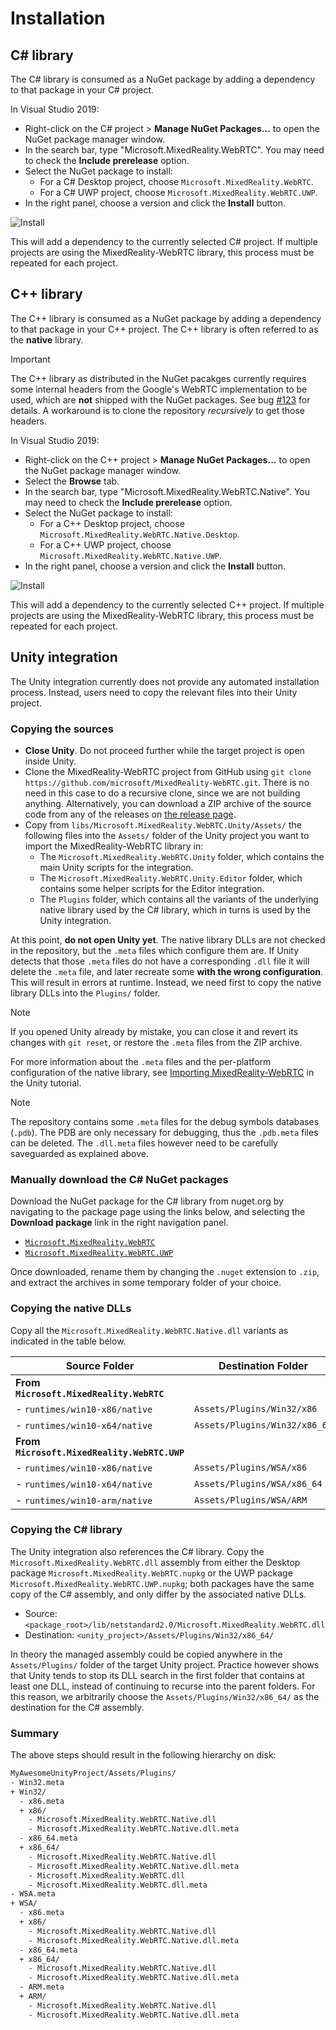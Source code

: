 # Installation

## C# library

The C# library is consumed as a NuGet package by adding a dependency to that package in your C# project.

In Visual Studio 2019:

- Right-click on the C# project > **Manage NuGet Packages...** to open the NuGet package manager window.
- In the search bar, type "Microsoft.MixedReality.WebRTC". You may need to check the **Include prerelease** option.
- Select the NuGet package to install:
  - For a C# Desktop project, choose `Microsoft.MixedReality.WebRTC`.
  - For a C# UWP project, choose `Microsoft.MixedReality.WebRTC.UWP`.
- In the right panel, choose a version and click the **Install** button.

![Install](install-1.png)

This will add a dependency to the currently selected C# project. If multiple projects are using the MixedReality-WebRTC library, this process must be repeated for each project.

## C++ library

The C++ library is consumed as a NuGet package by adding a dependency to that package in your C++ project. The C++ library is often referred to as the **native** library.

> [!IMPORTANT]
> The C++ library as distributed in the NuGet pacakges currently requires some internal headers from the Google's WebRTC implementation to be used, which are **not** shipped with the NuGet packages. See bug [#123](https://github.com/microsoft/MixedReality-WebRTC/issues/123) for details. A workaround is to clone the repository _recursively_ to get those headers.

In Visual Studio 2019:

- Right-click on the C++ project > **Manage NuGet Packages...** to open the NuGet package manager window.
- Select the **Browse** tab.
- In the search bar, type "Microsoft.MixedReality.WebRTC.Native". You may need to check the **Include prerelease** option.
- Select the NuGet package to install:
  - For a C++ Desktop project, choose `Microsoft.MixedReality.WebRTC.Native.Desktop`.
  - For a C++ UWP project, choose `Microsoft.MixedReality.WebRTC.Native.UWP`.
- In the right panel, choose a version and click the **Install** button.

![Install](install-2.png)

This will add a dependency to the currently selected C++ project. If multiple projects are using the MixedReality-WebRTC library, this process must be repeated for each project.

## Unity integration

The Unity integration currently does not provide any automated installation process. Instead, users need to copy the relevant files into their Unity project.

### Copying the sources

- **Close Unity**. Do not proceed further while the target project is open inside Unity.
- Clone the MixedReality-WebRTC project from GitHub using `git clone https://github.com/microsoft/MixedReality-WebRTC.git`. There is no need in this case to do a recursive clone, since we are not building anything. Alternatively, you can download a ZIP archive of the source code from any of the releases on [the release page](https://github.com/microsoft/MixedReality-WebRTC/releases).
- Copy from `libs/Microsoft.MixedReality.WebRTC.Unity/Assets/` the following files into the `Assets/` folder of the Unity project you want to import the MixedReality-WebRTC library in:
  - The `Microsoft.MixedReality.WebRTC.Unity` folder, which contains the main Unity scripts for the integration.
  - The `Microsoft.MixedReality.WebRTC.Unity.Editor` folder, which contains some helper scripts for the Editor integration.
  - The `Plugins` folder, which contains all the variants of the underlying native library used by the C# library, which in turns is used by the Unity integration.

At this point, **do not open Unity yet**. The native library DLLs are not checked in the repository, but the `.meta` files which configure them are. If Unity detects that those `.meta` files do not have a corresponding `.dll` file it will delete the `.meta` file, and later recreate some **with the wrong configuration**. This will result in errors at runtime. Instead, we need first to copy the native library DLLs into the `Plugins/` folder.

> [!NOTE]
> If you opened Unity already by mistake, you can close it and revert its changes with `git reset`, or restore the `.meta` files from the ZIP archive.

For more information about the `.meta` files and the per-platform configuration of the native library, see [Importing MixedReality-WebRTC](https://microsoft.github.io/MixedReality-WebRTC/manual/helloworld-unity-importwebrtc.html) in the Unity tutorial.

> [!NOTE]
> The repository contains some `.meta` files for the debug symbols databases (`.pdb`). The PDB are only necessary for debugging, thus the `.pdb.meta` files can be deleted. The `.dll.meta` files however need to be carefully saveguarded as explained above.

### Manually download the C# NuGet packages

Download the NuGet package for the C# library from nuget.org by navigating to the package page using the links below, and selecting the **Download package** link in the right navigation panel.

- [`Microsoft.MixedReality.WebRTC`](https://www.nuget.org/packages/Microsoft.MixedReality.WebRTC)
- [`Microsoft.MixedReality.WebRTC.UWP`](https://www.nuget.org/packages/Microsoft.MixedReality.WebRTC.UWP)

Once downloaded, rename them by changing the `.nuget` extension to `.zip`, and extract the archives in some temporary folder of your choice.

### Copying the native DLLs

Copy all the `Microsoft.MixedReality.WebRTC.Native.dll` variants as indicated in the table below.

| Source Folder | Destination Folder |
|---|---|
| **From `Microsoft.MixedReality.WebRTC`** | |
| - `runtimes/win10-x86/native` | `Assets/Plugins/Win32/x86` |
| - `runtimes/win10-x64/native` | `Assets/Plugins/Win32/x86_64` |
| **From `Microsoft.MixedReality.WebRTC.UWP`** | |
| - `runtimes/win10-x86/native` | `Assets/Plugins/WSA/x86` |
| - `runtimes/win10-x64/native` | `Assets/Plugins/WSA/x86_64` |
| - `runtimes/win10-arm/native` | `Assets/Plugins/WSA/ARM` |

### Copying the C# library

The Unity integration also references the C# library. Copy the `Microsoft.MixedReality.WebRTC.dll` assembly from either the Desktop package `Microsoft.MixedReality.WebRTC.nupkg` or the UWP package `Microsoft.MixedReality.WebRTC.UWP.nupkg`; both packages have the same copy of the C# assembly, and only differ by the associated native DLLs.

- Source: `<package_root>/lib/netstandard2.0/Microsoft.MixedReality.WebRTC.dll`
- Destination: `<unity_project>/Assets/Plugins/Win32/x86_64/`

In theory the managed assembly could be copied anywhere in the `Assets/Plugins/` folder of the target Unity project. Practice however shows that Unity tends to stop its DLL search in the first folder that contains at least one DLL, instead of continuing to recurse into the parent folders. For this reason, we arbitrarily choose the `Assets/Plugins/Win32/x86_64/` as the destination for the C# assembly.

### Summary

The above steps should result in the following hierarchy on disk:

```sh
MyAwesomeUnityProject/Assets/Plugins/
- Win32.meta
+ Win32/
  - x86.meta
  + x86/
    - Microsoft.MixedReality.WebRTC.Native.dll
    - Microsoft.MixedReality.WebRTC.Native.dll.meta
  - x86_64.meta
  + x86_64/
    - Microsoft.MixedReality.WebRTC.Native.dll
    - Microsoft.MixedReality.WebRTC.Native.dll.meta
    - Microsoft.MixedReality.WebRTC.dll
    - Microsoft.MixedReality.WebRTC.dll.meta
- WSA.meta
+ WSA/
  - x86.meta
  + x86/
    - Microsoft.MixedReality.WebRTC.Native.dll
    - Microsoft.MixedReality.WebRTC.Native.dll.meta
  - x86_64.meta
  + x86_64/
    - Microsoft.MixedReality.WebRTC.Native.dll
    - Microsoft.MixedReality.WebRTC.Native.dll.meta
  - ARM.meta
  + ARM/
    - Microsoft.MixedReality.WebRTC.Native.dll
    - Microsoft.MixedReality.WebRTC.Native.dll.meta
```
